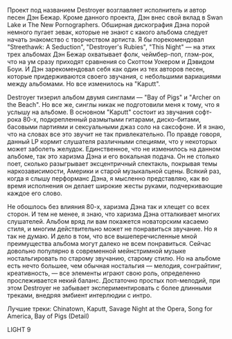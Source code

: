 Проект под названием Destroyer возглавляет исполнитель и автор песен Дэн Бежар. Кроме данного проекта, Дэн внес свой вклад в Swan Lake и The New Pornographers. Обширная дискография Дэна порой немного пугает зевак, которые не знают с какого альбома следует начать знакомство с творчеством артиста. Я бы порекомендовал "Streethawk: A Seduction", "Destroyer's Rubies", "This Night" — на этих трех альбомах Дэн Бежар охватывает фолк, чеймбер-поп, глэм-рок, что на ум сразу приходят сравнения со Скоттом Уокером и Дэвидом Боуи. И Дэн зарекомендовал себя как один из тех авторов песен, которые придерживаются своего звучания, с небольшими вариациями между альбомами. Но все изменилось на "Kaputt".

Destroyer тизерил альбом двумя синглами — "Bay of Pigs" и "Archer on the Beach". Но все же, синглы никак не подготовили меня к тому, что я услышу на альбоме. В основном "Kaputt" состоит из звучания софт-рока 80-х, подкрепленный размытыми гитарами, диско-битами, басовыми партиями и сексуальными джаз соло на саксофоне. И я знаю, что на словах все это звучит не так привлекательно. По правде говоря, данный LP кормит слушателя различными специями, что у некоторых может заболеть желудок. Единственное, что не изменилось на данном альбоме, так это харизма Дэна и его вокальная подача. Он не столько поет, сколько разыгрывает эксцентричный спектакль, покрывая темы наркозависимости, Америки и старой музыкальной сцены. Всякий раз, когда я слышу перформанс Дэна, я мысленно представляю, как во время исполнения он делает широкие жесты руками, подчеркивающие каждое его слово.

Не обошлось без влияния 80-х, харизма Дэна так и хлещет со всех сторон. И тем не менее, я знаю, что харизма Дэна отталкивает многих слушателей. Альбом вряд ли вам покажется новаторским касаемо стиля, и многим действительно может не понравиться звучание. Но я так не думаю. И дело в том, что все вышеперечисленные мной преимущества альбома могут далеко не всем понравиться. Сейчас довольно популярно в современной мейнстримной музыке ностальгировать по старому звучанию, старому стилю. Но на альбоме есть нечто большее, чем обычная ностальгия — мелодия, сонграйтинг, креативность, — все элементы играют свою роль, определенно прослеживается некий баланс. Достаточно простых поп-мелодий, при этом Destroyer не забывает экспериментировать с более длинными треками, внедряя эмбиент интерлюдии с интро.

Лучшие треки: Chinatown, Kaputt, Savage Night at the Opera, Song for America, Bay of Pigs (Detail)

LIGHT 9
